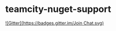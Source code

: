 # teamcity-nuget-support
[![Gitter](https://badges.gitter.im/Join Chat.svg)](https://gitter.im/JetBrains/teamcity-nuget-support?utm_source=badge&utm_medium=badge&utm_campaign=pr-badge&utm_content=badge)